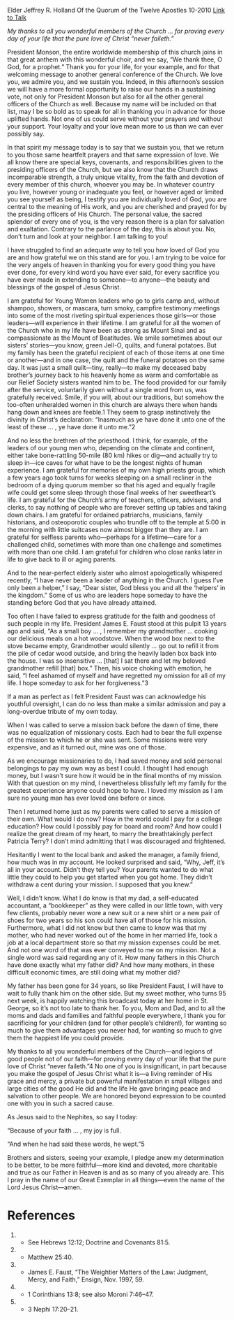 Elder Jeffrey R. Holland
Of the Quorum of the Twelve Apostles
10-2010
[Link to Talk](https://www.churchofjesuschrist.org/study/general-conference/2010/10/because-of-your-faith?lang=eng)

_My thanks to all you wonderful members of the Church … for proving every day of your life that the pure love of Christ “never faileth.”_

President Monson, the entire worldwide membership of this church joins in that great anthem with this wonderful choir, and we say, “We thank thee, O God, for a prophet.” Thank you for your life, for your example, and for that welcoming message to another general conference of the Church. We love you, we admire you, and we sustain you. Indeed, in this afternoon’s session we will have a more formal opportunity to raise our hands in a sustaining vote, not only for President Monson but also for all the other general officers of the Church as well. Because my name will be included on that list, may I be so bold as to speak for all in thanking you in advance for those uplifted hands. Not one of us could serve without your prayers and without your support. Your loyalty and your love mean more to us than we can ever possibly say.

In that spirit my message today is to say that we sustain you, that we return to you those same heartfelt prayers and that same expression of love. We all know there are special keys, covenants, and responsibilities given to the presiding officers of the Church, but we also know that the Church draws incomparable strength, a truly unique vitality, from the faith and devotion of every member of this church, whoever you may be. In whatever country you live, however young or inadequate you feel, or however aged or limited you see yourself as being, I testify you are individually loved of God, you are central to the meaning of His work, and you are cherished and prayed for by the presiding officers of His Church. The personal value, the sacred splendor of every one of you, is the very reason there is a plan for salvation and exaltation. Contrary to the parlance of the day, this is about you. No, don’t turn and look at your neighbor. I am talking to you!

I have struggled to find an adequate way to tell you how loved of God you are and how grateful we on this stand are for you. I am trying to be voice for the very angels of heaven in thanking you for every good thing you have ever done, for every kind word you have ever said, for every sacrifice you have ever made in extending to someone—to anyone—the beauty and blessings of the gospel of Jesus Christ.

I am grateful for Young Women leaders who go to girls camp and, without shampoo, showers, or mascara, turn smoky, campfire testimony meetings into some of the most riveting spiritual experiences those girls—or those leaders—will experience in their lifetime. I am grateful for all the women of the Church who in my life have been as strong as Mount Sinai and as compassionate as the Mount of Beatitudes. We smile sometimes about our sisters’ stories—you know, green Jell-O, quilts, and funeral potatoes. But my family has been the grateful recipient of each of those items at one time or another—and in one case, the quilt and the funeral potatoes on the same day. It was just a small quilt—tiny, really—to make my deceased baby brother’s journey back to his heavenly home as warm and comfortable as our Relief Society sisters wanted him to be. The food provided for our family after the service, voluntarily given without a single word from us, was gratefully received. Smile, if you will, about our traditions, but somehow the too-often unheralded women in this church are always there when hands hang down and knees are feeble.1 They seem to grasp instinctively the divinity in Christ’s declaration: “Inasmuch as ye have done it unto one of the least of these … , ye have done it unto me.”2

And no less the brethren of the priesthood. I think, for example, of the leaders of our young men who, depending on the climate and continent, either take bone-rattling 50-mile (80 km) hikes or dig—and actually try to sleep in—ice caves for what have to be the longest nights of human experience. I am grateful for memories of my own high priests group, which a few years ago took turns for weeks sleeping on a small recliner in the bedroom of a dying quorum member so that his aged and equally fragile wife could get some sleep through those final weeks of her sweetheart’s life. I am grateful for the Church’s army of teachers, officers, advisers, and clerks, to say nothing of people who are forever setting up tables and taking down chairs. I am grateful for ordained patriarchs, musicians, family historians, and osteoporotic couples who trundle off to the temple at 5:00 in the morning with little suitcases now almost bigger than they are. I am grateful for selfless parents who—perhaps for a lifetime—care for a challenged child, sometimes with more than one challenge and sometimes with more than one child. I am grateful for children who close ranks later in life to give back to ill or aging parents.

And to the near-perfect elderly sister who almost apologetically whispered recently, “I have never been a leader of anything in the Church. I guess I’ve only been a helper,” I say, “Dear sister, God bless you and all the ‘helpers’ in the kingdom.” Some of us who are leaders hope someday to have the standing before God that you have already attained.

Too often I have failed to express gratitude for the faith and goodness of such people in my life. President James E. Faust stood at this pulpit 13 years ago and said, “As a small boy … , I remember my grandmother … cooking our delicious meals on a hot woodstove. When the wood box next to the stove became empty, Grandmother would silently … go out to refill it from the pile of cedar wood outside, and bring the heavily laden box back into the house. I was so insensitive … [that] I sat there and let my beloved grandmother refill [that] box.” Then, his voice choking with emotion, he said, “I feel ashamed of myself and have regretted my omission for all of my life. I hope someday to ask for her forgiveness.”3

If a man as perfect as I felt President Faust was can acknowledge his youthful oversight, I can do no less than make a similar admission and pay a long-overdue tribute of my own today.

When I was called to serve a mission back before the dawn of time, there was no equalization of missionary costs. Each had to bear the full expense of the mission to which he or she was sent. Some missions were very expensive, and as it turned out, mine was one of those.

As we encourage missionaries to do, I had saved money and sold personal belongings to pay my own way as best I could. I thought I had enough money, but I wasn’t sure how it would be in the final months of my mission. With that question on my mind, I nevertheless blissfully left my family for the greatest experience anyone could hope to have. I loved my mission as I am sure no young man has ever loved one before or since.

Then I returned home just as my parents were called to serve a mission of their own. What would I do now? How in the world could I pay for a college education? How could I possibly pay for board and room? And how could I realize the great dream of my heart, to marry the breathtakingly perfect Patricia Terry? I don’t mind admitting that I was discouraged and frightened.

Hesitantly I went to the local bank and asked the manager, a family friend, how much was in my account. He looked surprised and said, “Why, Jeff, it’s all in your account. Didn’t they tell you? Your parents wanted to do what little they could to help you get started when you got home. They didn’t withdraw a cent during your mission. I supposed that you knew.”

Well, I didn’t know. What I do know is that my dad, a self-educated accountant, a “bookkeeper” as they were called in our little town, with very few clients, probably never wore a new suit or a new shirt or a new pair of shoes for two years so his son could have all of those for his mission. Furthermore, what I did not know but then came to know was that my mother, who had never worked out of the home in her married life, took a job at a local department store so that my mission expenses could be met. And not one word of that was ever conveyed to me on my mission. Not a single word was said regarding any of it. How many fathers in this Church have done exactly what my father did? And how many mothers, in these difficult economic times, are still doing what my mother did?

My father has been gone for 34 years, so like President Faust, I will have to wait to fully thank him on the other side. But my sweet mother, who turns 95 next week, is happily watching this broadcast today at her home in St. George, so it’s not too late to thank her. To you, Mom and Dad, and to all the moms and dads and families and faithful people everywhere, I thank you for sacrificing for your children (and for other people’s children!), for wanting so much to give them advantages you never had, for wanting so much to give them the happiest life you could provide.

My thanks to all you wonderful members of the Church—and legions of good people not of our faith—for proving every day of your life that the pure love of Christ “never faileth.”4 No one of you is insignificant, in part because you make the gospel of Jesus Christ what it is—a living reminder of His grace and mercy, a private but powerful manifestation in small villages and large cities of the good He did and the life He gave bringing peace and salvation to other people. We are honored beyond expression to be counted one with you in such a sacred cause.

As Jesus said to the Nephites, so say I today:

“Because of your faith … , my joy is full.

“And when he had said these words, he wept.”5

Brothers and sisters, seeing your example, I pledge anew my determination to be better, to be more faithful—more kind and devoted, more charitable and true as our Father in Heaven is and as so many of you already are. This I pray in the name of our Great Exemplar in all things—even the name of the Lord Jesus Christ—amen.

# References
1. - See Hebrews 12:12; Doctrine and Covenants 81:5.
2. - Matthew 25:40.
3. - James E. Faust, “The Weightier Matters of the Law: Judgment, Mercy, and Faith,” Ensign, Nov. 1997, 59.
4. - 1 Corinthians 13:8; see also Moroni 7:46–47.
5. - 3 Nephi 17:20–21.